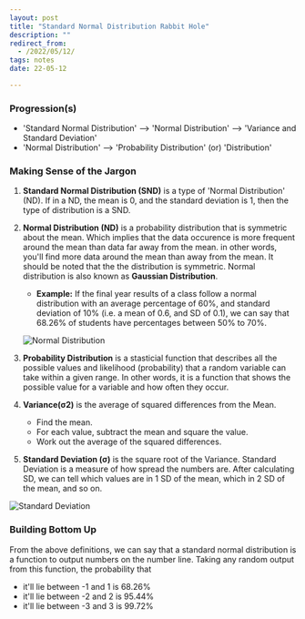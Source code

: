```yaml
---
layout: post
title: "Standard Normal Distribution Rabbit Hole"
description: ""
redirect_from:
  - /2022/05/12/
tags: notes
date: 22-05-12

---
```


### Progression(s)

- 'Standard Normal Distribution' --> 'Normal Distribution' --> 'Variance and Standard Deviation'
- 'Normal Distribution' --> 'Probability Distribution' (or) 'Distribution'

### Making Sense of the Jargon

1. **Standard Normal Distribution (SND)** is a type of 'Normal Distribution' (ND). If in a ND, the mean is 0, and the standard deviation is 1, then the type of distribution is a SND.

2. **Normal Distribution (ND)** is a probability distribution that is symmetric about the mean. Which implies that the data occurence is more frequent around the mean than data far away from the mean. in other words, you'll find more data around the mean than away from the mean. It should be noted that the the distribution is symmetric. Normal distribution is also known as **Gaussian Distribution**.
	- **Example:** If the final year results of a class follow a normal distribution with an average percentage of 60%, and standard deviation of 10% (i.e. a mean of 0.6, and SD of 0.1), we can say that 68.26% of students have percentages between 50% to 70%.

	![Normal Distribution](normal_distribution.png) 


3. **Probability Distribution** is a stasticial function that describes all the possible values and likelihood (probability) that a random variable can take within a given range. In other words, it is a function that shows the possible value for a variable and how often they occur. 

4. **Variance(σ2)** is the average of squared differences from the Mean.
	- Find the mean.
	- For each value, subtract the mean and square the value.
	- Work out the average of the squared differences.

5. **Standard Deviation (σ)** is the square root of the Variance. Standard Deviation is a measure of how spread the numbers are. After calculating SD, we can tell which values are in 1 SD of the mean, which in 2 SD of the mean, and so on.

![Standard Deviation](standard_deviation.svg)


### Building Bottom Up

From the above definitions, we can say that a standard normal distribution is a function to output numbers on the number line. Taking any random output from this function, the probability that
- it'll lie between -1 and 1 is 68.26% 
- it'll lie between -2 and 2 is 95.44%
- it'll lie between -3 and 3 is 99.72%




